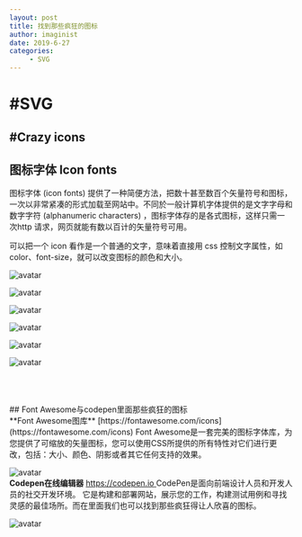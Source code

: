 ```yaml
---
layout: post
title: 找到那些疯狂的图标
author: imaginist
date: 2019-6-27
categories:
     - SVG
---
```


# #SVG
## #Crazy icons


## 图标字体 Icon fonts 

 图标字体 (icon fonts) 提供了一种简便方法，把数十甚至数百个矢量符号和图标，一次以非常紧凑的形式加载至网站中。不同於一般计算机字体提供的是文字字母和数字字符 (alphanumeric characters) ，图标字体存的是各式图标，这样只需一次http 请求，网页就能有数以百计的矢量符号可用。
      
 可以把一个 icon 看作是一个普通的文字，意味着直接用 css 控制文字属性，如 color、font-size，就可以改变图标的颜色和大小。
       
![avatar](http://m.qpic.cn/psb?/V13n1hdE00quqe/Nh9IqMNqISYe*MAuwjX9LlfwUQ0gqNa9S1d.Dyvg0W4!/b/dLYAAAAAAAAA&bo=jwKdAo8CnQIRFyA!&rf=viewer_4&t=5)     
         
![avatar](http://m.qpic.cn/psb?/V13n1hdE00quqe/zKTWMoSLStb7Dj8BDlpFQBClf8lItfK1jwC2BH.lsus!/b/dFQBAAAAAAAA&bo=jQKeAo0CngIRFyA!&rf=viewer_4&t=5)  
            
![avatar](http://m.qpic.cn/psb?/V13n1hdE00quqe/i1sPWqxONe8eAntqH3uogfRuMFzaeH7N1bDsDnDnWyU!/b/dDQBAAAAAAAA&bo=lAKfApQCnwIRFyA!&rf=viewer_4&t=5)   
            
 ![avatar](http://m.qpic.cn/psb?/V13n1hdE00quqe/9EpBB1oVeLaS5heilTe2V1T3mAhhkTM97oIQqLKUXwY!/b/dLYAAAAAAAAA&bo=iAJYAogCWAIRFyA!&rf=viewer_4&t=5)   
         
![avatar](http://m.qpic.cn/psb?/V13n1hdE00quqe/EcZbLHNGlFYK6jiNRKeyrayChR.QhnZfbmyzvVAN8L4!/b/dL4AAAAAAAAA&bo=kwJZApMCWQIRFyA!&rf=viewer_4&t=5)      
         
 ![avatar](http://m.qpic.cn/psb?/V13n1hdE00quqe/APY3I9lIbxMo5FYf.lEju1EFzzDNYBbzk3PW40BZFCo!/b/dL8AAAAAAAAA&bo=jAJaAowCWgIRFyA!&rf=viewer_4&t=5)       

<br>
<br>
<br>
## Font Awesome与codepen里面那些疯狂的图标
<br>
**Font Awesome图库**
[https://fontawesome.com/icons](https://fontawesome.com/icons)
Font Awesome是一套完美的图标字体库，为您提供了可缩放的矢量图标，您可以使用CSS所提供的所有特性对它们进行更改，包括：大小、颜色、阴影或者其它任何支持的效果。

 ![avatar](http://m.qpic.cn/psb?/V13n1hdE00quqe/p9bmSGJTXZ1wv*I2SGARg..IwzYNfxX16ySqLQNsR08!/b/dFMBAAAAAAAA&bo=gAeSA4AHkgMDNxI!&rf=viewer_4&t=5)
 <br>
 **Codepen在线编辑器**
[https://codepen.io ](https://codepen.io )
CodePen是面向前端设计人员和开发人员的社交开发环境。
它是构建和部署网站，展示您的工作，构建测试用例和寻找灵感的最佳场所。而在里面我们也可以找到那些疯狂得让人欣喜的图标。

 ![avatar](http://m.qpic.cn/psb?/V13n1hdE00quqe/IELtG1eOnKwmc9.UMWQ5atRqyCByg1ykxk944WZle44!/b/dFQBAAAAAAAA&bo=gAdIA4AHSAMDJwI!&rf=viewer_4&t=5)
 